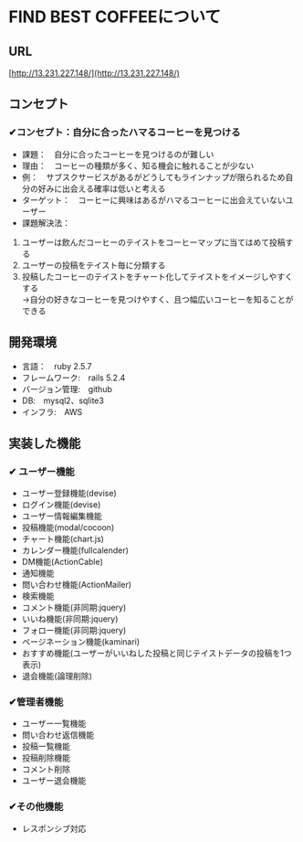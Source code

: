 # FIND BEST COFFEEについて
## URL
[http://13.231.227.148/](http://13.231.227.148/)


## コンセプト
### ✔︎コンセプト：自分に合ったハマるコーヒーを見つける

* 課題：　自分に合ったコーヒーを見つけるのが難しい
* 理由：　コーヒーの種類が多く、知る機会に触れることが少ない
* 例：　サブスクサービスがあるがどうしてもラインナップが限られるため自分の好みに出会える確率は低いと考える
* ターゲット：　コーヒーに興味はあるがハマるコーヒーに出会えていないユーザー
* 課題解決法：
1. ユーザーは飲んだコーヒーのテイストをコーヒーマップに当てはめて投稿する<br>
2. ユーザーの投稿をテイスト毎に分類する<br>
3. 投稿したコーヒーのテイストをチャート化してテイストをイメージしやすくする<br>
 →自分の好きなコーヒーを見つけやすく、且つ幅広いコーヒーを知ることができる

## 開発環境

* 言語：　ruby 2.5.7
* フレームワーク:　rails 5.2.4
* バージョン管理:　github
* DB:　mysql2、sqlite3
* インフラ:　AWS

## 実装した機能
###  ✔︎ ユーザー機能
* ユーザー登録機能(devise)
* ログイン機能(devise)
* ユーザー情報編集機能
* 投稿機能(modal/cocoon)
* チャート機能(chart.js)
* カレンダー機能(fullcalender)
* DM機能(ActionCable)
* 通知機能
* 問い合わせ機能(ActionMailer)
* 検索機能
* コメント機能(非同期:jquery)
* いいね機能(非同期:jquery)
* フォロー機能(非同期:jquery)
* ページネーション機能(kaminari)
* おすすめ機能(ユーザーがいいねした投稿と同じテイストデータの投稿を1つ表示)
* 退会機能(論理削除)

### ✔︎管理者機能
* ユーザー一覧機能
* 問い合わせ返信機能
* 投稿一覧機能
* 投稿削除機能
* コメント削除
* ユーザー退会機能

### ✔︎その他機能

* レスポンシブ対応













